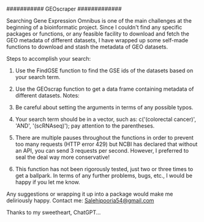 ########### GEOscraper #############

Searching Gene Expression Omnibus is one of the main challenges at the beginning of a bioinformatic project. Since I couldn't find any specific packages or functions, or any feasible facility to download and fetch the GEO metadata of different datasets, I have wrapped up some self-made functions to download and stash the metadata of GEO datasets.

Steps to accomplish your search:

1. Use the FindGSE function to find the GSE ids of the datasets based on your search term.
2. Use the GEOscrap function to get a data frame containing metadata of different datasets.
Notes:

1. Be careful about setting the arguments in terms of any possible typos.
2. Your search term should be in a vector, such as: c('(colorectal cancer)', 'AND', '(scRNAseq)'); pay attention to the parentheses.
3. There are multiple pauses throughout the functions in order to prevent too many requests (HTTP error 429) but NCBI has declared that without an API, you can send 3 requests per second. However, I preferred to seal the deal way more conservative!
4. This function has not been rigorously tested, just two or three times to get a ballpark. In terms of any further problems, bugs, etc., I would be happy if you let me know.

Any suggestions or wrapping it up into a package would make me deliriously happy.
Contact me: Salehipooria54@gmail.com

Thanks to my sweetheart, ChatGPT...
